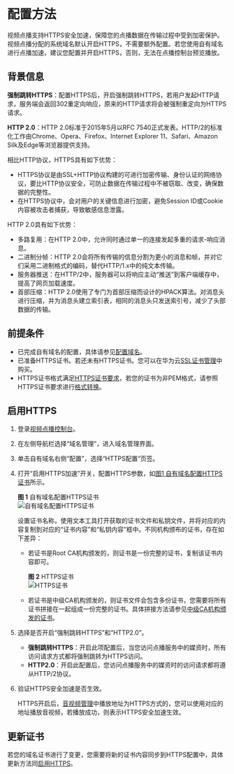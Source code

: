 # 配置方法<a name="vod_01_0075"></a>

视频点播支持HTTPS安全加速，保障您的点播数据在传输过程中受到加密保护。视频点播分配的系统域名默认开启HTTPS，不需要额外配置。若您使用自有域名进行点播加速，建议您配置并开启HTTPS，否则，无法在点播控制台预览播放。

## 背景信息<a name="section17639133317573"></a>

**强制跳转HTTPS**：配置HTTPS后，开启强制跳转HTTPS，若用户发起HTTP请求，服务端会返回302重定向响应，原来的HTTP请求将会被强制重定向为HTTPS请求。

**HTTP 2.0**：HTTP 2.0标准于2015年5月以RFC 7540正式发表。HTTP/2的标准化工作由Chrome、Opera、Firefox、Internet Explorer 11、Safari、Amazon Silk及Edge等浏览器提供支持。

相比HTTP协议，HTTPS具有如下优势：

-   HTTPS协议是由SSL+HTTP协议构建的可进行加密传输、身份认证的网络协议，要比HTTP协议安全，可防止数据在传输过程中不被窃取、改变，确保数据的完整性。
-   在HTTPS协议中，会对用户的关键信息进行加密，避免Session ID或Cookie内容被攻击者捕获，导致敏感信息泄露。

HTTP 2.0具有如下优势：

-   多路复用：在HTTP 2.0中，允许同时通过单一的连接发起多重的请求-响应消息。
-   二进制分帧：HTTP 2.0会将所有传输的信息分割为更小的消息和帧，并对它们采用二进制格式的编码，替代HTTP/1.x中的纯文本传输。
-   服务器推送：在HTTP/2中，服务器可以将响应主动“推送”到客户端缓存中，提高了网页加载速度。
-   首部压缩：HTTP 2.0使用了专门为首部压缩而设计的HPACK算法。对消息头进行压缩，并为消息头建立索引表，相同的消息头只发送索引号，减少了头部数据的传输。

## 前提条件<a name="section534713171495"></a>

-   已完成自有域名的配置，具体请参见[配置域名](配置域名.md)。
-   已准备HTTPS证书。若还未有HTTPS证书。您可以在华为云[SSL证书管理](https://www.huaweicloud.com/product/scm.html)中购买。
-   HTTPS证书格式满足[HTTPS证书要求](HTTPS证书要求.md)，若您的证书为非PEM格式，请参照HTTPS证书要求进行[格式转换](HTTPS证书要求.md#zh-cn_topic_0064907759_section6645502812116)。

## 启用HTTPS<a name="section11464111118173"></a>

1.  登录[视频点播控制台](https://console.huaweicloud.com/vod)。
2.  在左侧导航栏选择“域名管理”，进入域名管理界面。
3.  单击自有域名右侧“配置”，选择“HTTPS配置“页签。
4.  打开“启用HTTPS加速”开关，配置HTTPS参数，如[图1 自有域名配置HTTPS证书](#fig826053720484)所示。

    **图 1**  自有域名配置HTTPS证书<a name="fig826053720484"></a>  
    ![](figures/自有域名配置HTTPS证书.png "自有域名配置HTTPS证书")

    设置证书名称，使用文本工具打开获取的证书文件和私钥文件，并将对应的内容复制到对应的“证书内容”和“私钥内容”框中。不同机构颁布的证书，存在如下差异：

    -   若证书是Root CA机构颁发的，则证书是一份完整的证书，复制该证书内容即可。

        **图 2**  HTTPS证书<a name="fig1772992014433"></a>  
        ![](figures/HTTPS证书.png "HTTPS证书")

    -   若证书是中级CA机构颁发的，则证书文件会包含多份证书，您需要将所有证书拼接在一起组成一份完整的证书。具体拼接方法请参见[中级CA机构颁发的证书](HTTPS证书要求.md#zh-cn_topic_0064907759_section23934614192754)。

5.  选择是否开启“强制跳转HTTPS”和“HTTP2.0”。
    -   **强制跳转HTTPS**：开启此项配置后，当您访问点播服务中的媒资时，所有访问请求方式都将强制跳转为HTTPS访问。
    -   **HTTP2.0**：开启此配置后，您访问点播服务中的媒资时的访问请求都将遵从HTTP/2协议。

6.  验证HTTPS安全加速是否生效。

    HTTPS开启后，[音视频管理](音视频管理.md)中播放地址为HTTPS方式的，您可以使用对应的地址播放音视频，若播放成功，则表示HTTPS安全加速生效。


## 更新证书<a name="section611031916585"></a>

若您的域名证书进行了变更，您需要将新的证书内容同步到HTTPS配置中，具体更新方法同[启用HTTPS](#section11464111118173)。


